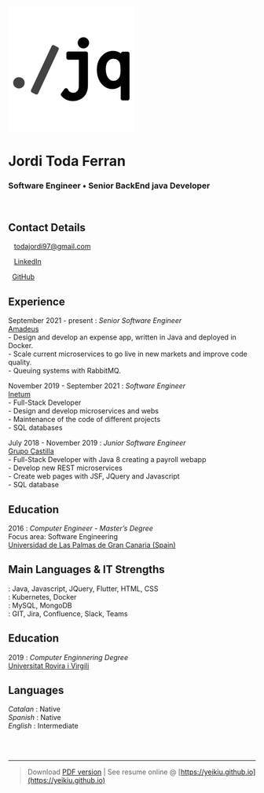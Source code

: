 ![](src/logo.png)

# Jordi Toda Ferran

### Software Engineer • Senior BackEnd java Developer

<br />

Contact Details
---------
<span class="fas fa-envelope fa-lg"></span>&nbsp;&nbsp;&nbsp;<a href="mailto:todajordi97@gmail.com">todajordi97@gmail.com</a>

<span class="fab fa-linkedin fa-lg"></span>&nbsp;&nbsp;&nbsp;[LinkedIn](https://www.linkedin.com/in/jordi-toda-5a5a91183/)

<span class="fab fa-github fa-lg"></span>&nbsp;&nbsp;[GitHub](https://github.com/jorditoda/)


Experience
----------
September 2021 - present
: 	*Senior Software Engineer*  
	[Amadeus](https://amadeus.com/)  
	- Design and develop an expense app, written in Java and deployed in Docker.<br />
	- Scale current microservices to go live in new markets and improve code quality.<br />
	- Queuing systems with RabbitMQ.<br />

November 2019 - September 2021
: 	*Software Engineer*  
	[Inetum](https://www.inetum.com/)  
	- Full-Stack Developer<br />
	- Design and develop microservices and webs<br />
	- Maintenance of the code of different projects<br />
	- SQL databases<br />

July 2018 - November 2019
:	*Junior Software Engineer*  
	[Grupo Castilla](https://www.grupocastilla.es/)  
	- Full-Stack Developer with Java 8 creating a payroll webapp<br />
	- Develop new REST microservices<br />
	- Create web pages with JSF, JQuery and Javascript<br />
	- SQL database<br />


<div class="page-break"></div>

Education
---------
2016
:	*Computer Engineer - Master’s Degree*  
	Focus area: Software Engineering  
	[Universidad de Las Palmas de Gran Canaria (Spain)](https://ulpgc.es)  
	
Main Languages & IT Strengths
------------
<span class="fas fa-code fa-lg">
:	Java, Javascript, JQuery, Flutter, HTML, CSS<br />

<span class="fas fa-server fa-lg">
:	Kubernetes, Docker<br />

<span class="fas fa-database fa-lg">
:	MySQL, MongoDB<br />

<span class="fas fa-globe-americas fa-lg">
:	GIT, Jira, Confluence, Slack, Teams<br />

Education
---------
2019
:	*Computer Enginnering Degree*<br />
[Universitat Rovira i Virgili](https://www.urv.cat)

Languages
---------
*Catalan*
:	Native<br />
*Spanish*
:	Native<br />
*English*
:	Intermediate<br />

<br /><br />

------
> Download [PDF version](https://yeikiu.github.io/resume.pdf) | See resume online @ [https://yeikiu.github.io](https://yeikiu.github.io)

